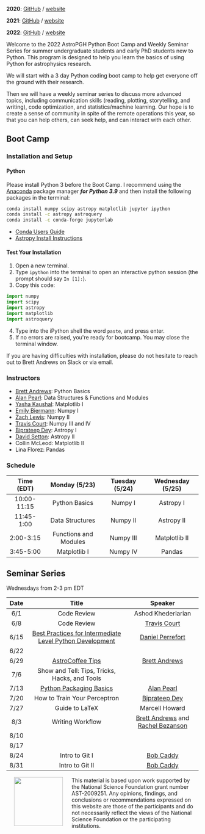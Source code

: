 **2020**: [GitHub](https://github.com/astropgh/astropgh-boot-camp-2020) / [website](https://astropgh.github.io/astropgh-boot-camp-2020/)

**2021**: [GitHub](https://github.com/astropgh/python-boot-camp-2021) / [website](https://astropgh.github.io/python-boot-camp-2021/)

**2022**: [GitHub](https://github.com/astropgh/python-boot-camp-2022) / [website](https://astropgh.github.io/python-boot-camp-2022/)

Welcome to the 2022 AstroPGH Python Boot Camp and Weekly Seminar Series for summer undergraduate students and early PhD students new to Python.  This program is designed to help you learn the basics of using Python for astrophysics research.

We will start with a 3 day Python coding boot camp to help get everyone off the ground with their research.

Then we will have a weekly seminar series to discuss more advanced topics, including communication skills (reading, plotting, storytelling, and writing), code optimization, and statistics/machine learning. Our hope is to create a sense of community in spite of the remote operations this year, so that you can help others, can seek help, and can interact with each other.

## Boot Camp
### Installation and Setup
#### Python
Please install Python 3 before the Boot Camp. I recommend using the [Anaconda](https://www.anaconda.com/products/individual) package manager **_for Python 3.9_** and then install the following packages in the terminal:
```bash
conda install numpy scipy astropy matplotlib jupyter ipython
conda install -c astropy astroquery
conda install -c conda-forge jupyterlab
```

- [Conda Users Guide](https://conda.io/docs/user-guide/index.html)
- [Astropy Install Instructions](http://docs.astropy.org/en/stable/install.html)

#### Test Your Installation

1. Open a new terminal.
2. Type `ipython` into the terminal to open an interactive python session (the prompt should say `In [1]:`).
3. Copy this code:
```python
import numpy
import scipy
import astropy
import matplotlib
import astroquery
```
4. Type into the iPython shell the word `paste`, and press enter.
5. If no errors are raised, you're ready for bootcamp. You may close the terminal window.

If you are having difficulties with installation, please do not hesitate to reach out to Brett Andrews on Slack or via email.

### Instructors
- [Brett Andrews](https://bretthandrews.github.io/): Python Basics
- [Alan Pearl](https://alanpearl.github.io/): Data Structures & Functions and Modules
- [Yasha Kaushal](https://yashakaushal.github.io/): Matplotlib I
- [Emily Biermann](https://embiermann.github.io/): Numpy I
- [Zach Lewis](https://zachjlewis.github.io/): Numpy II
- [Travis Court](https://courtt.github.io/): Numpy III and IV
- [Biprateep Dey](https://biprateep.de/): Astropy I
- [David Setton](https://davidjsetton.github.io/): Astropy II
- Collin McLeod: Matplotlib II
- Lina Florez: Pandas


### Schedule

| Time (EDT) | Monday (5/23) | Tuesday (5/24) | Wednesday (5/25) |
|:-----:|:-----:|:-----:|:-----:|
| 10:00-11:15 | Python Basics | Numpy I | Astropy I |
| 11:45-1:00 | Data Structures | Numpy II | Astropy II |
| 2:00-3:15 | Functions and Modules | Numpy III | Matplotlib II |
| 3:45-5:00 | Matplotlib I | Numpy IV | Pandas |


## Seminar Series

Wednesdays from 2-3 pm EDT

| Date | Title | Speaker |
|:-----:|:-----:|:-----:|
| 6/1  | Code Review | Ashod Khederlarian|
| 6/8  | Code Review | [Travis Court](https://courtt.github.io/)|
| 6/15 | [Best Practices for Intermediate Level Python Development](seminars/python_best_practices_2022-06-15.pdf) | [Daniel Perrefort](http://djperrefort.com/) |
| 6/22 |  |  |
| 6/29 | [AstroCoffee Tips](seminars/astrocoffee_tips_2022-06-29.pdf) | [Brett Andrews](https://bretthandrews.github.io) |
| 7/6  | Show and Tell: Tips, Tricks, Hacks, and Tools |  |
| 7/13 | [Python Packaging Basics](seminars/Python_Packaging_Basics_Alan_Pearl_2022-07-13.pdf) |  [Alan Pearl](https://alanpearl.github.io/) |
| 7/20 | How to Train Your Perceptron | [Biprateep Dey](https://biprateep.de/) |
| 7/27 | Guide to LaTeX | Marcell Howard |
| 8/3  | Writing Workflow | [Brett Andrews](https://bretthandrews.github.io/) and [Rachel Bezanson](https://rachelbezanson.github.io/) |
| 8/10  |  |  |
| 8/17  |  |  |
| 8/24  | Intro to Git I | [Bob Caddy](http://robertcaddy.com/) |
| 8/31  | Intro to Git II | [Bob Caddy](http://robertcaddy.com/) |

<a href="url"><img style="padding: 0px 20px;" src="https://github.com/astropgh/python-boot-camp-2021/blob/main/etc/NSF_4-Color_bitmap_Logo.png?raw=true" align="left" height="128" width="128"></a>

This material is based upon work supported by the National Science Foundation grant number AST-2009251. Any opinions, findings, and conclusions or recommendations expressed on this website are those of the participants and do not necessarily reflect the views of the National Science Foundation or the participating institutions.
